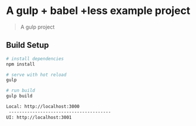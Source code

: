 # A gulp + babel +less example project

> A gulp project

## Build Setup

``` bash
# install dependencies
npm install 

# serve with hot reload
gulp

# run build
gulp build

Local: http://localhost:3000
 ---------------------------------------
UI: http://localhost:3001


